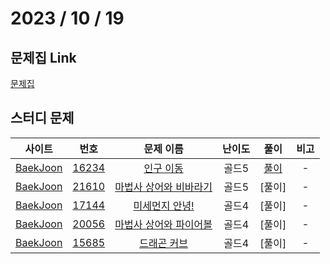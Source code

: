 # 2023 / 10 / 19

## 문제집 Link

[문제집](https://github.com/tony9402/baekjoon/tree/main/simulation)

## 스터디 문제

|                사이트                |                      번호                      |                            문제 이름                            | 난이도 |  풀이  | 비고 |
| :----------------------------------: | :--------------------------------------------: | :-------------------------------------------------------------: | :----: | :----: | :--: |
| [BaekJoon](https://www.acmicpc.net/) | [16234](https://www.acmicpc.net/problem/16234) |       [인구 이동](https://www.acmicpc.net/problem/16234)        | 골드5  | [풀이](../../../../BaekJoon/Solutions/16234_인구_이동/) |  -   |
| [BaekJoon](https://www.acmicpc.net/) | [21610](https://www.acmicpc.net/problem/21610) | [마법사 상어와 비바라기](https://www.acmicpc.net/problem/21610) | 골드5  | [풀이] |  -   |
| [BaekJoon](https://www.acmicpc.net/) | [17144](https://www.acmicpc.net/problem/17144) |     [미세먼지 안녕!](https://www.acmicpc.net/problem/17144)     | 골드4  | [풀이] |  -   |
| [BaekJoon](https://www.acmicpc.net/) | [20056](https://www.acmicpc.net/problem/20056) | [마법사 상어와 파이어볼](https://www.acmicpc.net/problem/20056) | 골드4  | [풀이] |  -   |
| [BaekJoon](https://www.acmicpc.net/) | [15685](https://www.acmicpc.net/problem/15685) |      [드래곤 커브](https://www.acmicpc.net/problem/15685)       | 골드4  | [풀이] |  -   |
